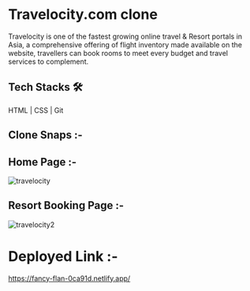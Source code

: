 # Travelocity.com clone
 Travelocity is one of the fastest growing online travel & Resort portals in Asia, a comprehensive offering of flight inventory made
 available on the website, travellers can book rooms to meet every budget and travel services to complement.


  ## Tech Stacks 🛠
    
   HTML | CSS | Git
    
  
  ## Clone Snaps :-
  
  ## Home Page :- 
 ![travelocity](https://user-images.githubusercontent.com/107462150/207063238-a724b263-3655-4bd4-9f97-7add70a574a9.png)

 
  ## Resort Booking Page :- 
 ![travelocity2](https://user-images.githubusercontent.com/107462150/199272306-1d15c8d0-bd7a-4c9f-a030-e2e9e8145173.png)



  # Deployed Link :-
   https://fancy-flan-0ca91d.netlify.app/
